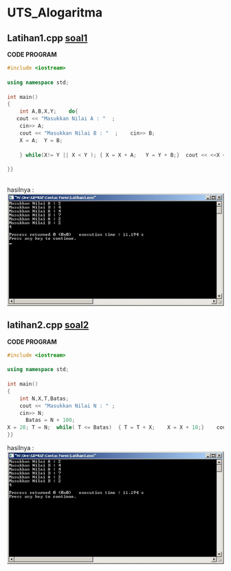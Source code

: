 # UTS_Alogaritma

## Latihan1.cpp [soal1](https://raw.githubusercontent.com/Khunaify/UTS_Alogaritma/master/soal1.png)

**CODE PROGRAM**

```c++
#include <iostream>

using namespace std;

int main()
{
    int A,B,X,Y;	do{
   cout << "Masukkan Nilai A : "  ;
    cin>> A;
    cout << "Masukkan Nilai B : "  ;    cin>> B;
    X = A;	Y = B;    

    } while(X!= Y || X < Y ); { X = X + A;   Y = Y + B;}  cout << <<X <<endl; //Jika False akan mencetak X dan Jika True akan berulang  	return 0;    

}}



```

hasilnya :
![soal1](https://raw.githubusercontent.com/Khunaify/UTS_Alogaritma/master/soal1.jpeg)


## latihan2.cpp  [soal2](https://raw.githubusercontent.com/Khunaify/UTS_Alogaritma/master/soal2.png)
  
**CODE PROGRAM**
```c++
#include <iostream>

using namespace std;

int main()
{
    int N,X,T,Batas;
    cout << "Masukkan Nilai N : " ;
    cin>> N;
      Batas = N + 100;
X = 20;	T = N;	while( T <= Batas)	{ T = T + X;	X = X + 10;}	cout << T;
}}


```

hasilnya :
![soal2](https://raw.githubusercontent.com/Khunaify/UTS_Alogaritma/master/soal2.jpeg)